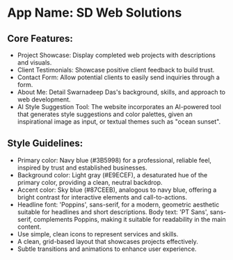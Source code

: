 # **App Name**: SD Web Solutions

## Core Features:

- Project Showcase: Display completed web projects with descriptions and visuals.
- Client Testimonials: Showcase positive client feedback to build trust.
- Contact Form: Allow potential clients to easily send inquiries through a form.
- About Me: Detail Swarnadeep Das's background, skills, and approach to web development.
- AI Style Suggestion Tool: The website incorporates an AI-powered tool that generates style suggestions and color palettes, given an inspirational image as input, or textual themes such as "ocean sunset".

## Style Guidelines:

- Primary color: Navy blue (#3B5998) for a professional, reliable feel, inspired by trust and established businesses.
- Background color: Light gray (#E9ECEF), a desaturated hue of the primary color, providing a clean, neutral backdrop.
- Accent color: Sky blue (#87CEEB), analogous to navy blue, offering a bright contrast for interactive elements and call-to-actions.
- Headline font: 'Poppins', sans-serif, for a modern, geometric aesthetic suitable for headlines and short descriptions. Body text: 'PT Sans', sans-serif, complements Poppins, making it suitable for readability in the main content.
- Use simple, clean icons to represent services and skills.
- A clean, grid-based layout that showcases projects effectively.
- Subtle transitions and animations to enhance user experience.